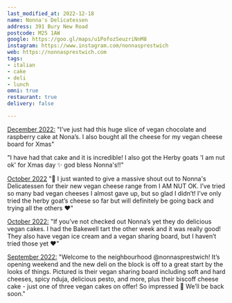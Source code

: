```yaml
---
last_modified_at: 2022-12-18
name: Nonna's Delicatessen
address: 391 Bury New Road
postcode: M25 1AW
google: https://goo.gl/maps/u1PofozSeuzriNnM8
instagram: https://www.instagram.com/nonnasprestwich
web: https://nonnasprestwich.com
tags:
- italian
- cake
- deli
- lunch
omni: true
restaurant: true
delivery: false

---
```


[December 2022:](https://www.facebook.com/groups/veganprestwich/posts/1821901864853888/) "I’ve just had this huge slice of vegan chocolate and raspberry cake at Nona’s. I also bought all the cheese for my vegan cheese board for Xmas"

"I have had that cake and it is incredible! I also got the Herby goats 'I am nut ok' for Xmas day ✨ god bless Nonna's!!"

[October 2022](https://www.facebook.com/groups/veganprestwich/posts/1779032682474140) "👋 I just wanted to give a massive shout out to Nonna's Delicatessen for their new vegan cheese range from I AM NUT OK. I’ve tried so many bad vegan cheeses I almost gave up, but so glad I didn’t! I’ve only tried the herby goat’s cheese so far but will definitely be going back and trying all the others ❤️"

[October 2022:](https://www.facebook.com/groups/veganprestwich/posts/1774249492952459/) "If you’ve not checked out Nonna’s yet they do delicious vegan cakes. I had the Bakewell tart the other week and it was really good! They also have vegan ice cream and a vegan sharing board, but I haven’t tried those yet ♥️"

[September 2022:](https://www.instagram.com/p/CiC-MjQNLfS) "Welcome to the neighbourhood @nonnasprestwich! It’s opening weekend and the new deli on the block is off to a great start by the looks of things. Pictured is their vegan sharing board including soft and hard cheeses, spicy nduja, delicious pesto, and more, plus their biscoff cheese cake - just one of three vegan cakes on offer! So impressed 🌟 We’ll be back soon."
